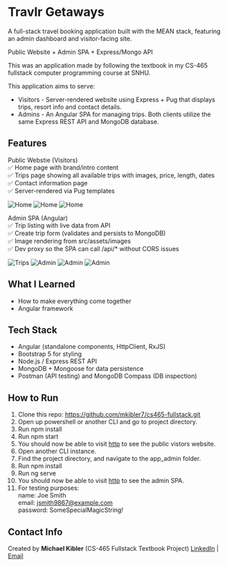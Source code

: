 # Travlr Getaways
A full-stack travel booking application built with the MEAN stack, featuring an admin dashboard and visitor-facing site.

Public Website + Admin SPA + Express/Mongo API

This was an application made by following the textbook in my CS-465 fullstack computer programming course at SNHU. 

This application aims to serve:
  - Visitors - Server-rendered website using Express + Pug that displays trips, resort info and contact details.
  - Admins - An Angular SPA for managing trips.
Both clients utilize the same Express REST API and MongoDB database.

## Features

Public Webstie (Visitors)  
  ✅ Home page with brand/intro content  
  ✅ Trips page showing all available trips with images, price, length, dates  
  ✅ Contact information page  
  ✅ Server-rendered via Pug templates

  ![Home](https://github.com/user-attachments/assets/c0466a48-418d-4b70-a32c-accb50c12abe)
  ![Home](https://github.com/user-attachments/assets/580d5ebe-5073-45c6-b90e-95376a267c60)
  ![Home](https://github.com/user-attachments/assets/010ac7a3-d15a-4985-b642-c0e0da2fe02f)
  

Admin SPA (Angular)  
  ✅ Trip listing with live data from API  
  ✅ Create trip form (validates and persists to MongoDB)  
  ✅ Image rendering from src/assets/images  
  ✅ Dev proxy so the SPA can call /api/* without CORS issues  

 ![Trips](https://github.com/user-attachments/assets/52488df6-c485-455a-829d-49a3ca28e159)
 ![Admin](https://github.com/user-attachments/assets/2466ec35-c81f-485d-b932-9ec0ba432da9)
 ![Admin](https://github.com/user-attachments/assets/f6fe150f-06aa-4b4d-8d28-3ddd271b5009)
 ![Admin](https://github.com/user-attachments/assets/794e1e82-6f7a-425e-aa1e-b0fca1e3138d)

## What I Learned

- How to make everything come together
- Angular framework

## Tech Stack
  - Angular (standalone components, HttpClient, RxJS)
  - Bootstrap 5 for styling
  - Node.js / Express REST API
  - MongoDB + Mongoose for data persistence
  - Postman (API testing) and MongoDB Compass (DB inspection)

## How to Run

  1. Clone this repo: https://github.com/mkibler7/cs465-fullstack.git
  2. Open up powershell or another CLI and go to project directory.
  3. Run npm install
  4. Run npm start
  5. You should now be able to visit [http](http://localhost:3000/) to see the public vistors website.
  6. Open another CLI instance.
  7. Find the project directory, and navigate to the app_admin folder.
  8. Run npm install
  9. Run ng serve
  10. You should now be able to visit [http](http://localhost:4200/) to see the admin SPA.
  11. For testing purposes:  
          name:      Joe Smith  
          email:     jsmith9867@example.com  
          password:  SomeSpecialMagicString!

## Contact Info
Created by **Michael Kibler** (CS-465 Fullstack Textbook Project)
[LinkedIn](https://www.linkedin.com/in/michael-kibler-11369519b/) | [Email](mailto:mpkibler7@gmail.com)
